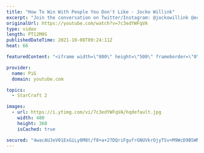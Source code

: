 ```yaml
---
title: "How To Win With People You Don't Like - Jocko Willink"
excerpt: "Join the conversation on Twitter/Instagram: @jockowillink @echocharles    Excerpt from JOCKOPODCAST 131"
originalUrl: https://youtube.com/watch?v=7c3edYWFqVA
type: video
length: PT12M9S
publishedDateTime: 2021-10-08T09:24:11Z
heat: 66

featuredContent: "<iframe width=\"800\" height=\"500\" frameborder=\"0\" src=\"https://www.youtube.com/embed/7c3edYWFqVA\" allow=\"accelerometer; autoplay; encrypted-media; gyroscope; picture-in-picture\" allowfullscreen></iframe>"

provider:
  name: PiG
  domain: youtube.com

topics:
  - StarCraft 2

images:
  - url: https://i.ytimg.com/vi/7c3edYWFqVA/hqdefault.jpg
    width: 480
    height: 360
    isCached: true

secured: "4wacAUJeV01ExGiLy0M8t/f8+a+27DQriFgufrGNUVkrOjyTSv+M9WcD9BSWM5bG5M2kTs8V2tQwnbaXuu6wTsejZ82O9J0QuusauUMUTHuFLfe40Y9RV94knv2IbWjqGuSdD2pp5iHdfekoTClsrJLvXM2gkZHZgTQObkR22+8vHRWDP3QEwwrTkSbSdPHbrueDguFem+TDS7aXvFhJYvdUUTx2drqSq/O9JbKWgZ6fZ1QNv0vHkiA6j/bHGLLqwtUcyaqcmK6XpzstYcay+BLtKjxJiZi6T5N1bf9CLFmf9ChttPBphMfKSCn3k/zNuYJxTICHhnCwG3Qwz/9Uu/NKXDkTcHIk3s08kytqrqZuPQL3Tszm1OKKNIaAmvHEH/RNfo5SKpNmwxXb1vDPaeHhbGLBqeHoPTOvGWtFcvUgBWuWvDEkzbWGakPl6YKp;4iMfVe4OhbcnkDPqOvbHpA=="
---
```


